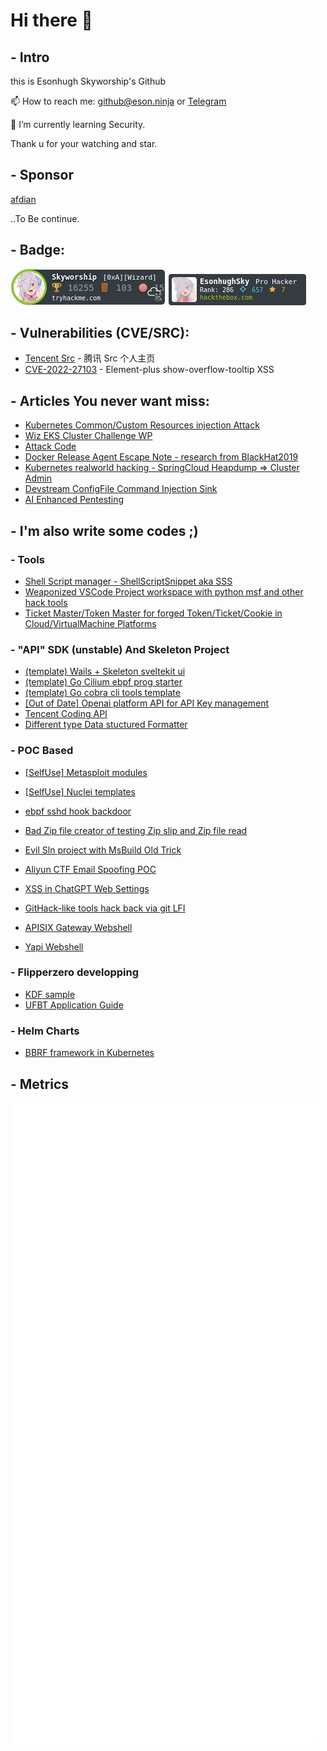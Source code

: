 # Hi there 👋

## - Intro

this is Esonhugh Skyworship's Github 

📫 How to reach me: <github@eson.ninja> or [Telegram](https://t.me/esonhugh_skywalker)

🌱 I’m currently learning Security.

Thank u for your watching and star.

## - Sponsor

[afdian](https://afdian.net/a/esonhugh)

..To Be continue.

## - Badge:

![TryHackMe](img/TryHackMe.png)
![HackTheBox](img/HackTheBox.png)

## - Vulnerabilities (CVE/SRC):

- [Tencent Src](https://security.tencent.com/index.php/user/p/FC955A65213EFD9B0DC0BE1A74FF3BF9) - 腾讯 Src 个人主页
- [CVE-2022-27103](https://www.cvedetails.com/cve/CVE-2022-27103/) - Element-plus show-overflow-tooltip XSS

## - Articles You never want miss:

- [Kubernetes Common/Custom Resources injection Attack](https://github.com/Esonhugh/KubernetesCRInjection)
- [Wiz EKS Cluster Challenge WP](https://github.com/Esonhugh/WizEKSClusterGame)
- [Attack Code](https://github.com/Esonhugh/Attack_Code)
- [Docker Release Agent Escape Note - research from BlackHat2019](https://github.com/Esonhugh/Docker-Release-Agent-Escape)
- [Kubernetes realworld hacking - SpringCloud Heapdump => Cluster Admin](https://github.com/Esonhugh/SpringCloudHeapdump)
- [Devstream ConfigFile Command Injection Sink](https://github.com/Esonhugh/Devstream-ConfigFile-Command-Injection)
- [AI Enhanced Pentesting](https://github.com/Esonhugh/AI-Enhanced-hacking)

## - I'm also write some codes ;)

### - Tools 

- [Shell Script manager - ShellScriptSnippet aka SSS ](https://github.com/Esonhugh/ShellScriptSnippet)
- [Weaponized VSCode Project workspace with python msf and other hack tools](https://github.com/Esonhugh/CreateHackingEnv)
- [Ticket Master/Token Master for forged Token/Ticket/Cookie in Cloud/VirtualMachine Platforms](https://github.com/Esonhugh/TicketMaster)

### - "API" SDK (unstable) And Skeleton Project

- [(template) Wails + Skeleton sveltekit ui](https://github.com/Esonhugh/wails-skeleton-template)
- [(template) Go Cilium ebpf prog starter](https://github.com/Esonhugh/ebpf_cilium_starter)
- [(template) Go cobra cli tools template](https://github.com/Esonhugh/fast-cli-template)
- [ \[Out of Date\] Openai platform API for API Key management](https://github.com/Esonhugh/OpenAI-Platform-API)
- [Tencent Coding API](https://github.com/Esonhugh/tencent-coding-openapi)
- [Different type Data stuctured Formatter](https://github.com/Esonhugh/sculptor)

### - POC Based

- [\[SelfUse\] Metasploit modules](https://github.com/Esonhugh/Self-Metasploit)
- [\[SelfUse\] Nuclei templates](https://github.com/Esonhugh/public-nuclei-template)
- [ebpf sshd hook backdoor](https://github.com/Esonhugh/sshd_backdoor)
- [Bad Zip file creator of testing Zip slip and Zip file read](https://github.com/Esonhugh/ZipperTestingUtils)
- [Evil Sln project with MsBuild Old Trick](https://github.com/Esonhugh/EvilSlnProject)
- [Aliyun CTF Email Spoofing POC](https://github.com/Esonhugh/AliyunCTF-Email-Spoofing-DKIM-Creator)
- [XSS in ChatGPT Web Settings](https://github.com/Esonhugh/ChatGPT-Web-Setting-Funny-Abuse)
- [GitHack-like tools hack back via git LFI](https://github.com/Esonhugh/GitBeHacked)

- [APISIX Gateway Webshell](https://github.com/Esonhugh/apisix-webshell-rce)
- [Yapi Webshell](https://github.com/Esonhugh/yapi-rce-webshell)

### - Flipperzero developping

- [KDF sample](https://github.com/Esonhugh/flipper_kdf)
- [UFBT Application Guide](https://github.com/Esonhugh/flipperzero_ufbt_application_howto)

### - Helm Charts

- [BBRF framework in Kubernetes](https://github.com/Esonhugh/bbrf-server-helm-chart)


## - Metrics

![Metrics](/github-metrics.svg)



<!--
**Esonhugh/Esonhugh** is a ✨ _special_ ✨ repository because its `README.md` (this file) appears on your GitHub profile.
Here are some ideas to get you started:
- 🔭 I’m currently working on ...
- 🌱 I’m currently learning ...
- 👯 I’m looking to collaborate on ...
- 🤔 I’m looking for help with ...
- 💬 Ask me about ...
- 📫 How to reach me: ...
- 😄 Pronouns: ...
- ⚡ Fun fact: ...
-->
